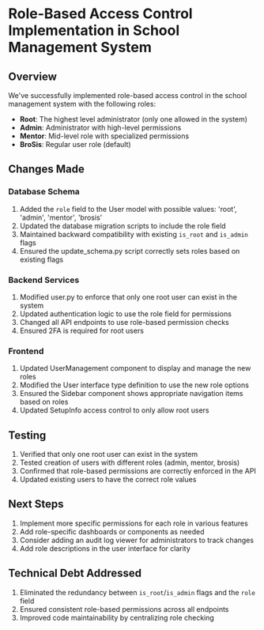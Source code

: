 # Role-Based Access Control Implementation in School Management System

## Overview
We've successfully implemented role-based access control in the school management system with the following roles:
- **Root**: The highest level administrator (only one allowed in the system)
- **Admin**: Administrator with high-level permissions
- **Mentor**: Mid-level role with specialized permissions
- **BroSis**: Regular user role (default)

## Changes Made

### Database Schema
1. Added the `role` field to the User model with possible values: 'root', 'admin', 'mentor', 'brosis'
2. Updated the database migration scripts to include the role field
3. Maintained backward compatibility with existing `is_root` and `is_admin` flags
4. Ensured the update_schema.py script correctly sets roles based on existing flags

### Backend Services
1. Modified user.py to enforce that only one root user can exist in the system
2. Updated authentication logic to use the role field for permissions
3. Changed all API endpoints to use role-based permission checks
4. Ensured 2FA is required for root users

### Frontend
1. Updated UserManagement component to display and manage the new roles
2. Modified the User interface type definition to use the new role options
3. Ensured the Sidebar component shows appropriate navigation items based on roles
4. Updated SetupInfo access control to only allow root users

## Testing
1. Verified that only one root user can exist in the system
2. Tested creation of users with different roles (admin, mentor, brosis)
3. Confirmed that role-based permissions are correctly enforced in the API
4. Updated existing users to have the correct role values

## Next Steps
1. Implement more specific permissions for each role in various features
2. Add role-specific dashboards or components as needed
3. Consider adding an audit log viewer for administrators to track changes
4. Add role descriptions in the user interface for clarity

## Technical Debt Addressed
1. Eliminated the redundancy between `is_root`/`is_admin` flags and the `role` field
2. Ensured consistent role-based permissions across all endpoints
3. Improved code maintainability by centralizing role checking
